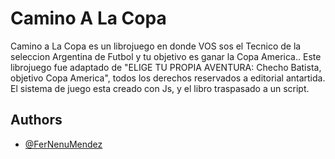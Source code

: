
# Camino A La Copa

Camino a La Copa es un librojuego en donde VOS sos el Tecnico de la seleccion Argentina de Futbol y tu objetivo es ganar la Copa America.. Este librojuego fue adaptado de "ELIGE TU PROPIA AVENTURA: Checho Batista, objetivo Copa America", todos los derechos reservados a editorial antartida. El sistema de juego esta creado con Js, y el libro traspasado a un script.


## Authors

- [@FerNenuMendez](https://www.github.com/FerNenuMendez)




